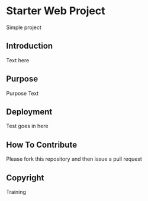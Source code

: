 # Starter Web Project

Simple project

## Introduction

Text here

## Purpose

Purpose Text

## Deployment

Test goes in here

## How To Contribute

Please fork this repository and then issue a pull request

## Copyright

Training

